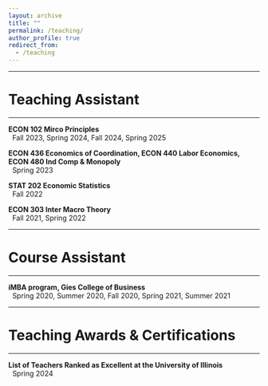 ```yaml
---
layout: archive
title: ""
permalink: /teaching/
author_profile: true
redirect_from:
  - /teaching
---
```


---
Teaching Assistant
=====
---
**ECON 102 Mirco Principles**<br>
&nbsp;&nbsp;Fall 2023, Spring 2024, Fall 2024, Spring 2025

**ECON 436 Economics of Coordination, ECON 440 Labor Economics, ECON 480 Ind Comp & Monopoly**<br>
&nbsp;&nbsp;Spring 2023

**STAT 202 Economic Statistics**<br>
&nbsp;&nbsp;Fall 2022

**ECON 303 Inter Macro Theory**<br>
&nbsp;&nbsp;Fall 2021, Spring 2022

---
Course Assistant
=====
---
**iMBA program, Gies College of Business**<br>
&nbsp;&nbsp;Spring 2020, Summer 2020, Fall 2020, Spring 2021, Summer 2021

---
Teaching Awards & Certifications
=====
---
**List of Teachers Ranked as Excellent at the University of Illinois**<br>
&nbsp;&nbsp;Spring 2024
